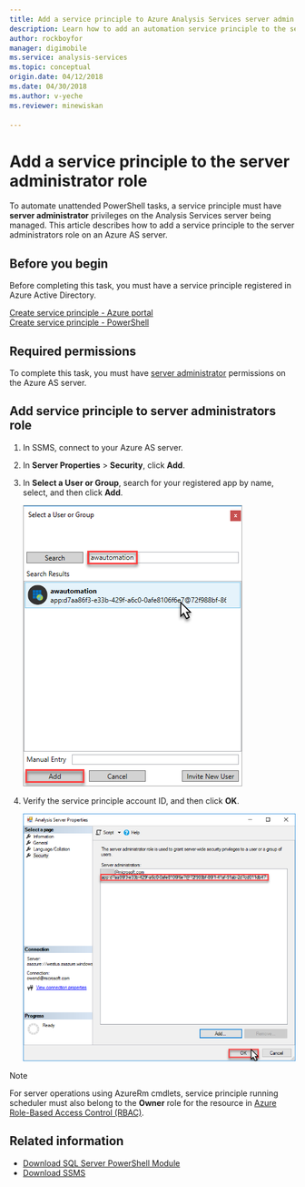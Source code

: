 ```yaml
---
title: Add a service principle to Azure Analysis Services server admin role | Azure
description: Learn how to add an automation service principle to the server admin role
author: rockboyfor
manager: digimobile
ms.service: analysis-services
ms.topic: conceptual
origin.date: 04/12/2018
ms.date: 04/30/2018
ms.author: v-yeche
ms.reviewer: minewiskan

---
```


# Add a service principle to the server administrator role 

To automate unattended PowerShell tasks, a service principle must have **server administrator** privileges on the Analysis Services server being managed. This article describes how to add a service principle to the server administrators role on an Azure AS server.

## Before you begin
Before completing this task, you must have a service principle registered in Azure Active Directory.

[Create service principle - Azure portal](../azure-resource-manager/resource-group-create-service-principal-portal.md)   
[Create service principle - PowerShell](../azure-resource-manager/resource-group-authenticate-service-principal.md)

## Required permissions
To complete this task, you must have [server administrator](analysis-services-server-admins.md) permissions on the Azure AS server. 

## Add service principle to server administrators role

1. In SSMS, connect to your Azure AS server.
2. In **Server Properties** > **Security**, click **Add**.
3. In **Select a User or Group**, search for your registered app by name, select, and then click **Add**.

    ![Search for service principle account](./media/analysis-services-addservprinc-admins/aas-add-sp-ssms-picker.png)

4. Verify the service principle account ID, and then click **OK**.

    ![Search for service principle account](./media/analysis-services-addservprinc-admins/aas-add-sp-ssms-add.png)

> [!NOTE]
> For server operations using AzureRm cmdlets, service principle running scheduler must also belong to the **Owner** role for the resource in [Azure Role-Based Access Control (RBAC)](https://docs.microsoft.com/zh-cn/azure/role-based-access-control/overview). 

## Related information

* [Download SQL Server PowerShell Module](https://docs.microsoft.com/sql/ssms/download-sql-server-ps-module)   
* [Download SSMS](https://docs.microsoft.com/sql/ssms/download-sql-server-management-studio-ssms)
<!-- Update_Description: update link, update meta properties -->